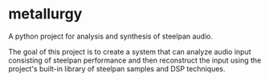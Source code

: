 # metallurgy

A python project for analysis and synthesis of steelpan audio.

The goal of this project is to create a system that can analyze audio input consisting of steelpan performance and then reconstruct the input using the project's built-in library of steelpan samples and DSP techniques.
